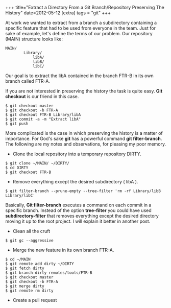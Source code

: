 +++
title="Extract a Directory From a Git Branch/Repository Preserving The History"
date=2012-05-12
[extra]
tags = "git"
+++
<!-- more -->
At work we wanted to extract from a branch a subdirectory containing a specific feature that had to be used from everyone in the team.
Just for sake of example, let's define the terms of our problem.
Our repository (MAIN) structure looks like:

~~~~~~~~~~~~~~~~~~~~~~~~~~
MAIN/
        Library/
            libA/
            libB/
            libC/
~~~~~~~~~~~~~~~~~~~~~~~~~~

Our goal is to extract the libA contained in the branch FTR-B in its own branch called FTR-A.


If you are not interested in preserving the history the task is quite easy. **Git checkout** is our friend in this case.

~~~~~~~~~~~~~~~~~~~~~~~~~~
$ git checkout master
$ git checkout -b FTR-A
$ git checkout FTR-B Library/libA
$ git commit -a -m "Extract libA"
$ git push
~~~~~~~~~~~~~~~~~~~~~~~~~~

 More complicated is the case in which preserving the history is a matter of importance.
 For God's sake **git** has a powerful command **git filter-branch**.
 The following are my notes and observations, for pleasing my poor memory.

+ Clone the local repository into a temporary repository DIRTY.

~~~~~~~~~~~~~~~~~~~~~~~~~~
$ git clone ~/MAIN/ ~/DIRTY/
$ cd DIRTY
$ git checkout FTR-B
~~~~~~~~~~~~~~~~~~~~~~~~~~

+ Remove everything except the desired subdirectory ( libA ).
~~~~~~~~~~~~~~~~~~~~~~~~~~
$ git filter-branch --prune-empty --tree-filter 'rm -rf Library/libB Library/libC'
~~~~~~~~~~~~~~~~~~~~~~~~~~
Basically, **Git filter-branch** executes a command on each commit in a specific branch. Instead of the option **tree-filter** you could have used **subdirectory-filter** that removes everything except the desired directory moving it up to the root project. I will explain it better in another post.

+ Clean all the cruft
~~~~~~~~~~~~~~~~~~~~~~~~~~
$ git gc --aggressive
~~~~~~~~~~~~~~~~~~~~~~~~~~

+ Merge the new feature in its own branch FTR-A.
~~~~~~~~~~~~~~~~~~~~~~~~~~
$ cd ~/MAIN
$ git remote add dirty ~/DIRTY
$ git fetch dirty
$ git branch dirty remotes/tools/FTR-B
$ git checkout master
$ git checkout -b FTR-A
$ git merge dirty
$ git remote rm dirty
~~~~~~~~~~~~~~~~~~~~~~~~~~

+ Create a pull request